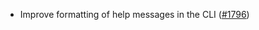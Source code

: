 - Improve formatting of help messages in the CLI
  ([\#1796](https://github.com/anoma/namada/issues/1796))
